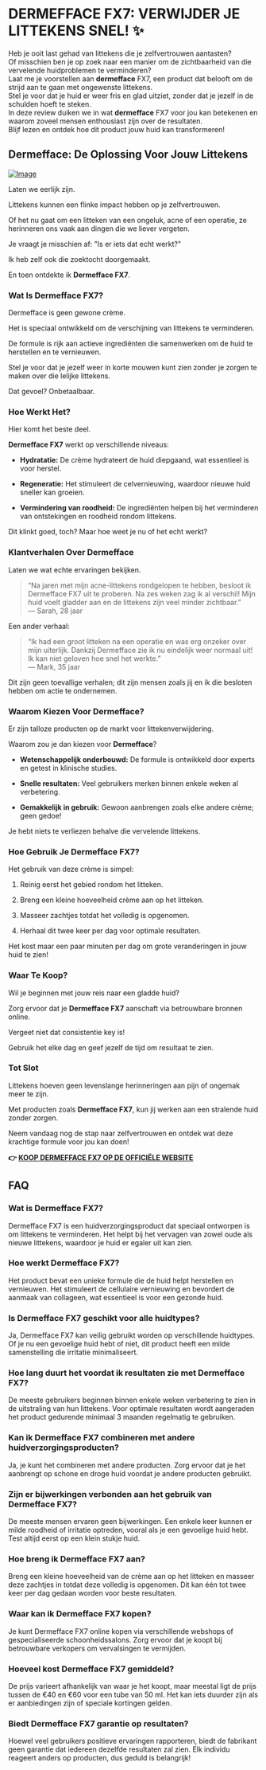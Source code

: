 # DERMEFFACE FX7: VERWIJDER JE LITTEKENS SNEL! ✨

Heb je ooit last gehad van littekens die je zelfvertrouwen aantasten?  
Of misschien ben je op zoek naar een manier om de zichtbaarheid van die vervelende huidproblemen te verminderen?  
Laat me je voorstellen aan **dermefface** FX7, een product dat belooft om de strijd aan te gaan met ongewenste littekens.  
Stel je voor dat je huid er weer fris en glad uitziet, zonder dat je jezelf in de schulden hoeft te steken.  
In deze review duiken we in wat **dermefface** FX7 voor jou kan betekenen en waarom zoveel mensen enthousiast zijn over de resultaten.  
Blijf lezen en ontdek hoe dit product jouw huid kan transformeren!

## Dermefface: De Oplossing Voor Jouw Littekens

[![Image](https://www2.sellhealth.com/114/dermeffacefx7-damato-ad336x280.png)](https://gchaffi.com/g3O9wLo9)

Laten we eerlijk zijn.

Littekens kunnen een flinke impact hebben op je zelfvertrouwen. 

Of het nu gaat om een litteken van een ongeluk, acne of een operatie, ze herinneren ons vaak aan dingen die we liever vergeten. 

Je vraagt je misschien af: "Is er iets dat echt werkt?"

Ik heb zelf ook die zoektocht doorgemaakt. 

En toen ontdekte ik **Dermefface FX7**.

### Wat Is Dermefface FX7?

Dermefface is geen gewone crème. 

Het is speciaal ontwikkeld om de verschijning van littekens te verminderen. 

De formule is rijk aan actieve ingrediënten die samenwerken om de huid te herstellen en te vernieuwen.

Stel je voor dat je jezelf weer in korte mouwen kunt zien zonder je zorgen te maken over die lelijke littekens. 

Dat gevoel? Onbetaalbaar.

### Hoe Werkt Het?

Hier komt het beste deel.

**Dermefface FX7** werkt op verschillende niveaus:

- **Hydratatie:** De crème hydrateert de huid diepgaand, wat essentieel is voor herstel.
  
- **Regeneratie:** Het stimuleert de celvernieuwing, waardoor nieuwe huid sneller kan groeien.
  
- **Vermindering van roodheid:** De ingrediënten helpen bij het verminderen van ontstekingen en roodheid rondom littekens.

Dit klinkt goed, toch? Maar hoe weet je nu of het echt werkt?

### Klantverhalen Over Dermefface

Laten we wat echte ervaringen bekijken. 

> “Na jaren met mijn acne-littekens rondgelopen te hebben, besloot ik Dermefface FX7 uit te proberen. Na zes weken zag ik al verschil! Mijn huid voelt gladder aan en de littekens zijn veel minder zichtbaar.”  
> — Sarah, 28 jaar

Een ander verhaal:

> “Ik had een groot litteken na een operatie en was erg onzeker over mijn uiterlijk. Dankzij Dermefface zie ik nu eindelijk weer normaal uit! Ik kan niet geloven hoe snel het werkte.”  
> — Mark, 35 jaar

Dit zijn geen toevallige verhalen; dit zijn mensen zoals jij en ik die besloten hebben om actie te ondernemen.

### Waarom Kiezen Voor Dermefface?

Er zijn talloze producten op de markt voor littekenverwijdering. 

Waarom zou je dan kiezen voor **Dermefface**?

- **Wetenschappelijk onderbouwd:** De formule is ontwikkeld door experts en getest in klinische studies.
  
- **Snelle resultaten:** Veel gebruikers merken binnen enkele weken al verbetering.
  
- **Gemakkelijk in gebruik:** Gewoon aanbrengen zoals elke andere crème; geen gedoe!

Je hebt niets te verliezen behalve die vervelende littekens.

### Hoe Gebruik Je Dermefface FX7?

Het gebruik van deze crème is simpel:

1. Reinig eerst het gebied rondom het litteken.
   
2. Breng een kleine hoeveelheid crème aan op het litteken.
   
3. Masseer zachtjes totdat het volledig is opgenomen.
   
4. Herhaal dit twee keer per dag voor optimale resultaten.

Het kost maar een paar minuten per dag om grote veranderingen in jouw huid te zien!

### Waar Te Koop?

Wil je beginnen met jouw reis naar een gladde huid?  

Zorg ervoor dat je **Dermefface FX7** aanschaft via betrouwbare bronnen online.

Vergeet niet dat consistentie key is!

Gebruik het elke dag en geef jezelf de tijd om resultaat te zien.

### Tot Slot

Littekens hoeven geen levenslange herinneringen aan pijn of ongemak meer te zijn.

Met producten zoals **Dermefface FX7**, kun jij werken aan een stralende huid zonder zorgen. 

Neem vandaag nog de stap naar zelfvertrouwen en ontdek wat deze krachtige formule voor jou kan doen!



**👉 [KOOP DERMEFFACE FX7 OP DE OFFICIËLE WEBSITE](https://gchaffi.com/g3O9wLo9)**

## FAQ

### Wat is Dermefface FX7?
Dermefface FX7 is een huidverzorgingsproduct dat speciaal ontworpen is om littekens te verminderen. Het helpt bij het vervagen van zowel oude als nieuwe littekens, waardoor je huid er egaler uit kan zien.

### Hoe werkt Dermefface FX7?
Het product bevat een unieke formule die de huid helpt herstellen en vernieuwen. Het stimuleert de cellulaire vernieuwing en bevordert de aanmaak van collageen, wat essentieel is voor een gezonde huid.

### Is Dermefface FX7 geschikt voor alle huidtypes?
Ja, Dermefface FX7 kan veilig gebruikt worden op verschillende huidtypes. Of je nu een gevoelige huid hebt of niet, dit product heeft een milde samenstelling die irritatie minimaliseert.

### Hoe lang duurt het voordat ik resultaten zie met Dermefface FX7?
De meeste gebruikers beginnen binnen enkele weken verbetering te zien in de uitstraling van hun littekens. Voor optimale resultaten wordt aangeraden het product gedurende minimaal 3 maanden regelmatig te gebruiken.

### Kan ik Dermefface FX7 combineren met andere huidverzorgingsproducten?
Ja, je kunt het combineren met andere producten. Zorg ervoor dat je het aanbrengt op schone en droge huid voordat je andere producten gebruikt.

### Zijn er bijwerkingen verbonden aan het gebruik van Dermefface FX7?
De meeste mensen ervaren geen bijwerkingen. Een enkele keer kunnen er milde roodheid of irritatie optreden, vooral als je een gevoelige huid hebt. Test altijd eerst op een klein stukje huid.

### Hoe breng ik Dermefface FX7 aan?
Breng een kleine hoeveelheid van de crème aan op het litteken en masseer deze zachtjes in totdat deze volledig is opgenomen. Dit kan één tot twee keer per dag gedaan worden voor beste resultaten.

### Waar kan ik Dermefface FX7 kopen?
Je kunt Dermefface FX7 online kopen via verschillende webshops of gespecialiseerde schoonheidssalons. Zorg ervoor dat je koopt bij betrouwbare verkopers om vervalsingen te vermijden.

### Hoeveel kost Dermefface FX7 gemiddeld?
De prijs varieert afhankelijk van waar je het koopt, maar meestal ligt de prijs tussen de €40 en €60 voor een tube van 50 ml. Het kan iets duurder zijn als er aanbiedingen zijn of speciale kortingen gelden.

### Biedt Dermefface FX7 garantie op resultaten?
Hoewel veel gebruikers positieve ervaringen rapporteren, biedt de fabrikant geen garantie dat iedereen dezelfde resultaten zal zien. Elk individu reageert anders op producten, dus geduld is belangrijk!